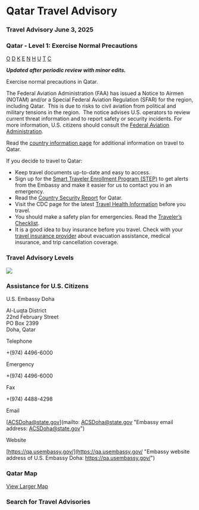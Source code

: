 # Qatar Travel Advisory

### Travel Advisory June 3, 2025

### Qatar - Level 1: Exercise Normal Precautions

[O](javascript:void(0); "Tool Tip: Other")
[D](javascript:void(0); "Tool Tip: Wrongful Detention")
[K](javascript:void(0); "Tool Tip: Kidnap and Hostage")
[E](javascript:void(0); "Tool Tip: Event")
[N](javascript:void(0); "Tool Tip: Disaster")
[H](javascript:void(0); "Tool Tip: Health")
[U](javascript:void(0); "Tool Tip: Civil Unrest")
[T](javascript:void(0); "Tool Tip: Terrorism")
[C](javascript:void(0); "Tool Tip: Crimes")

***Updated after periodic review with minor edits.***

Exercise normal precautions in Qatar.

The Federal Aviation Administration (FAA) has issued a Notice to Airmen (NOTAM) and/or a Special Federal Aviation Regulation (SFAR) for the region, including Qatar.  This is due to risks to civil aviation from political and military tensions in the region.  The notice advises U.S. operators to review current threat information and to report safety or security incidents. For more information, U.S. citizens should consult the [Federal Aviation Administration](https://www.faa.gov/air_traffic/publications/us_restrictions/).

Read the [country information page](https://travel.state.gov/content/travel/en/international-travel/International-Travel-Country-Information-Pages/Qatar.html) for additional information on travel to Qatar.

If you decide to travel to Qatar:

* Keep travel documents up-to-date and easy to access.
* Sign up for the [Smart Traveler Enrollment Program (STEP)](https://step.state.gov/step/) to get alerts from the Embassy and make it easier for us to contact you in an emergency.
* Read the [Country Security Report](https://www.osac.gov/Content/Browse/Report?subContentTypes=Country%20Security%20Report) for Qatar.
* Visit the CDC page for the latest [Travel Health Information](https://wwwnc.cdc.gov/travel/destinations/traveler/none/qatar) before you travel.
* You should make a safety plan for emergencies. Read the [Traveler’s Checklist](https://travel.state.gov/content/travel/en/international-travel/before-you-go/travelers-checklist.html).
* It is a good idea to buy insurance before you travel. Check with your [travel insurance provider](https://travel.state.gov/content/travel/en/international-travel/before-you-go/your-health-abroad/Insurance_Coverage_Overseas.html?cq_ck=1708701048867) about evacuation assistance, medical insurance, and trip cancellation coverage.

### Travel Advisory Levels

[![](/content/dam/NEWTravelAssets/images/travel-levelv1.svg)](/content/travel/en/international-travel/before-you-go/about-our-new-products.html "Travel Advisory Levels")

### Assistance for U.S. Citizens

U.S. Embassy Doha

Al-Luqta District  
22nd February Street  
PO Box 2399  
Doha, Qatar

Telephone

+(974) 4496-6000

Emergency

+(974) 4496-6000

Fax

+(974) 4488-4298

Email

[ACSDoha@state.gov](mailto: ACSDoha@state.gov "Embassy email address: ACSDoha@state.gov")

Website

[https://qa.usembassy.gov/](https://qa.usembassy.gov/ "Embassy website address of U.S. Embassy Doha: https://qa.usembassy.gov/")

### Qatar Map

[View Larger Map](https://travelmaps.state.gov/TSGMap/?extent=49.056073983,24.419791446,53.063354191,26.310684324 "Map of Qatar")



### Search for Travel Advisories